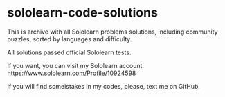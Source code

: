 # sololearn-code-solutions

This is archive with all Sololearn problems solutions, 
including community puzzles, sorted by languages and difficulty.

All solutions passed official Sololearn tests.

If you want, you can visit my Sololearn account:
https://www.sololearn.com/Profile/10924598

If you will find someistakes in my codes, please, text me
on GitHub.

